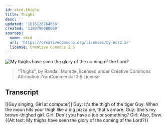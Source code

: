 ```yaml
---
id: xkcd.thighs
title: Thighs
desc: ''
updated: '1616126764656'
created: '1190790000000'
sources:
  name: xkcd
  url: 'https://creativecommons.org/licenses/by-nc/2.5/'
  license: Creative Commons 2.5
---
```

![My thighs have seen the glory of the coming of the Lord?](https://imgs.xkcd.com/comics/thighs.png)
> "Thighs", by Randall Munroe, licensed under Creative Commons Attribution-NonCommercial 2.5 License

## Transcript
[[Guy singing, Girl at computer]]
Guy: It's the thigh of the tiger
Guy: When the moon hits your thigh like a big pizza pie, that's amore.
Guy: She's my brown-thighed girl.
Girl: Don't you have a job or something?
Girl: Also, Eww.
{{Alt text: My thighs have seen the glory of the coming of the Lord?}}
